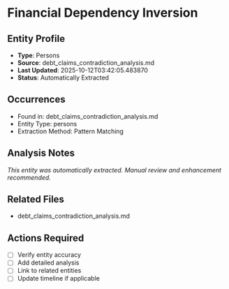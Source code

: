 # Financial Dependency Inversion

## Entity Profile
- **Type**: Persons
- **Source**: debt_claims_contradiction_analysis.md
- **Last Updated**: 2025-10-12T03:42:05.483870
- **Status**: Automatically Extracted

## Occurrences
- Found in: debt_claims_contradiction_analysis.md
- Entity Type: persons
- Extraction Method: Pattern Matching

## Analysis Notes
*This entity was automatically extracted. Manual review and enhancement recommended.*

## Related Files
- debt_claims_contradiction_analysis.md

## Actions Required
- [ ] Verify entity accuracy
- [ ] Add detailed analysis
- [ ] Link to related entities
- [ ] Update timeline if applicable
